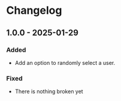 # Changelog

## 1.0.0 - 2025-01-29
### Added
- Add an option to randomly select a user.
### Fixed
- There is nothing broken yet
